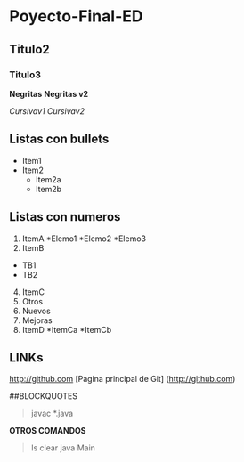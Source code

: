 # Poyecto-Final-ED
## Titulo2
### Titulo3

**Negritas**
__Negritas v2__

*Cursivav1*
_Cursivav2_

## Listas con bullets
* Item1
* Item2
  * Item2a
  * Item2b

## Listas con numeros
1. ItemA
  *Elemo1
  *Elemo2
  *Elemo3
3. ItemB
  * TB1
  * TB2
4. ItemC
  1. Otros
  2. Nuevos
  3. Mejoras
6. ItemD
 *ItemCa
 *ItemCb

## LINKs
http://github.com
[Pagina principal de Git] (http://github.com)

##BLOCKQUOTES
> javac *.java

**OTROS COMANDOS**
> ls
> clear
> java Main
